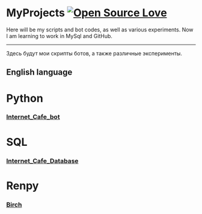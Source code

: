 # MyProjects [![Open Source Love](https://firstcontributions.github.io/open-source-badges/badges/open-source-v1/open-source.png)](https://github.com/firstcontributions/open-source-badges)
Here will be my scripts and bot codes, as well as various experiments.
Now I am learning to work in MySql and GitHub.

_____________________________

Здесь будут мои скрипты ботов, а также различные эксперименты.

## English language
# Python 
### [Internet_Cafe_bot](Python/Telebots/Internet_cafe_bot.md)
# SQL
### [Internet_Cafe_Database](SQL/Internet_cafe/Internet_cafe_database.md)
# Renpy
### [Birch](RenPy/Birch_Scripts/Birch_Doc.md)